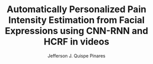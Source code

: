 ---
paperId: 37
author: Jefferson J. Quispe Pinares
publicationauthor: Quispe Pinares, J. J.
title: Automatically Personalized Pain Intensity Estimation from Facial Expressions using CNN-RNN and HCRF in videos
pdf: Poster_Quispe_Jefferson.pdf
poster: --
alt: --
type: Poster
topic: FAT
link: --
conference: neurips
year: 2019
tags: neurips-2019
location: Vancouver, Canada
---